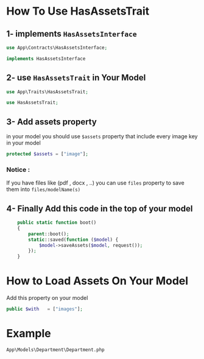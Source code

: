 # How To Use HasAssetsTrait

## 1- implements `HasAssetsInterface`

```php
use App\Contracts\HasAssetsInterface;

implements HasAssetsInterface
```


## 2- use `HasAssetsTrait` in Your Model 
```php
use App\Traits\HasAssetsTrait;

use HasAssetsTrait;
```

## 3- Add assets property 
in your model you should use `$assets` property that include every image key in your model 

```php
protected $assets = ["image"];
```

### Notice : 
If you have files like (pdf , docx , ..) you can use `files` property to save them into `files/modelName(s)`

## 4- Finally Add this code in the top of your model 
```php 
    public static function boot()
    {
        parent::boot();
        static::saved(function ($model) {
            $model->saveAssets($model, request());
        });
    }
```

# How to Load Assets On Your Model
Add this property on your model 

```php 
public $with   = ["images"];
```

# Example
`App\Models\Department\Department.php`
